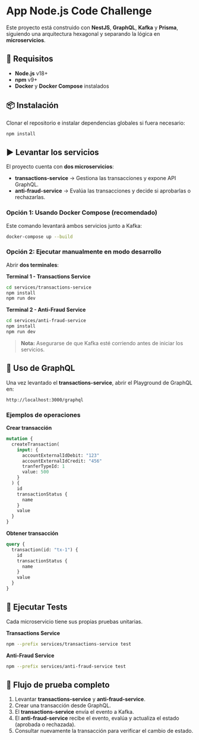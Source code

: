 # App Node.js Code Challenge

Este proyecto está construido con **NestJS**, **GraphQL**, **Kafka** y **Prisma**, siguiendo una arquitectura hexagonal y separando la lógica en **microservicios**.

## 🚀 Requisitos

- **Node.js** v18+
- **npm** v9+
- **Docker** y **Docker Compose** instalados

## 📦 Instalación

Clonar el repositorio e instalar dependencias globales si fuera necesario:

```bash
npm install
```

## ▶️ Levantar los servicios

El proyecto cuenta con **dos microservicios**:

- **transactions-service** → Gestiona las transacciones y expone API GraphQL.
- **anti-fraud-service** → Evalúa las transacciones y decide si aprobarlas o rechazarlas.

### Opción 1: Usando Docker Compose (recomendado)

Este comando levantará ambos servicios junto a Kafka:

```bash
docker-compose up --build
```

### Opción 2: Ejecutar manualmente en modo desarrollo

Abrir **dos terminales**:

**Terminal 1 - Transactions Service**

```bash
cd services/transactions-service
npm install
npm run dev
```

**Terminal 2 - Anti-Fraud Service**

```bash
cd services/anti-fraud-service
npm install
npm run dev
```

> **Nota:** Asegurarse de que Kafka esté corriendo antes de iniciar los servicios.

## 📌 Uso de GraphQL

Una vez levantado el **transactions-service**, abrir el Playground de GraphQL en:

```
http://localhost:3000/graphql
```

### Ejemplos de operaciones

**Crear transacción**

```graphql
mutation {
  createTransaction(
    input: {
      accountExternalIdDebit: "123"
      accountExternalIdCredit: "456"
      tranferTypeId: 1
      value: 500
    }
  ) {
    id
    transactionStatus {
      name
    }
    value
  }
}
```

**Obtener transacción**

```graphql
query {
  transaction(id: "tx-1") {
    id
    transactionStatus {
      name
    }
    value
  }
}
```

## 🧪 Ejecutar Tests

Cada microservicio tiene sus propias pruebas unitarias.

**Transactions Service**

```bash
npm --prefix services/transactions-service test
```

**Anti-Fraud Service**

```bash
npm --prefix services/anti-fraud-service test
```

## 🔄 Flujo de prueba completo

1. Levantar **transactions-service** y **anti-fraud-service**.
2. Crear una transacción desde GraphQL.
3. El **transactions-service** envía el evento a Kafka.
4. El **anti-fraud-service** recibe el evento, evalúa y actualiza el estado (aprobada o rechazada).
5. Consultar nuevamente la transacción para verificar el cambio de estado.
